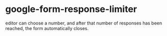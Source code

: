 # google-form-response-limiter
editor can choose a number, and after that number of responses has been reached, the form automatically closes.
